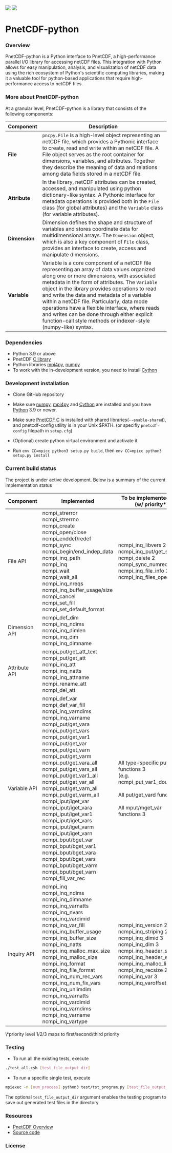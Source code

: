 ![](https://img.shields.io/badge/python-v3.9-blue) ![](https://img.shields.io/badge/tests%20passed-48-brightgreen)

# PnetCDF-python
### Overview
PnetCDF-python is a Python interface to PnetCDF, a high-performance parallel I/O library for accessing netCDF files. This integration with Python allows for easy manipulation, analysis, and visualization of netCDF data using the rich ecosystem of Python's scientific computing libraries, making it a valuable tool for python-based applications that require high-performance access to netCDF files. 
### More about PnetCDF-python

At a granular level, PnetCDF-python is a library that consists of the following components:

| Component | Description |
| ---- | --- |
| **File** |`pncpy.File` is a high-level object representing an netCDF file, which provides a Pythonic interface to create, read and write within an netCDF file. A File object serves as the root container for dimensions, variables, and attributes. Together they describe the meaning of data and relations among data fields stored in a netCDF file. |
| **Attribute** | In the library, netCDF attributes can be created, accessed, and manipulated using python dictionary-like syntax. A Pythonic interface for metadata operations is provided both in the `File` class (for global attributes) and the `Variable` class (for variable attributes). |
| **Dimension** | Dimension defines the shape and structure of variables and stores coordinate data for multidimensional arrays. The `Dimension` object, which is also a key component of `File` class, provides an interface to create, access and manipulate dimensions. |
| **Variable** | Variable is a core component of a netCDF file representing an array of data values organized along one or more dimensions, with associated metadata in the form of attributes. The `Variable` object in the library provides operations to read and write the data and metadata of a variable within a netCDF file. Particularly, data mode operations have a flexible interface, where reads and writes can be done through either explicit function-call style methods or indexer-style (numpy-like) syntax. |

### Dependencies
* Python 3.9 or above
* PnetCDF [C library](https://github.com/Parallel-netCDF/PnetCDF)
* Python libraries [mpi4py](https://mpi4py.readthedocs.io/en/stable/install.html), [numpy](http://www.numpy.org/)
* To work with the in-development version, you need to install [Cython](http://cython.org/)

### Development installation
* Clone GitHub repository 

* Make sure [numpy](http://www.numpy.org/), [mpi4py](https://mpi4py.readthedocs.io/en/stable/install.html) and [Cython](http://cython.org/) are installed and you have [Python](https://www.python.org) 3.9 or newer.

* Make sure [PnetCDF C](https://github.com/Parallel-netCDF/PnetCDF) is installed with shared libraries(`--enable-shared`), 
  and pnetcdf-config utility is in your Unix $PATH. (or specifiy `pnetcdf-config` filepath in `setup.cfg`)

* (Optional) create python virtual environment and activate it

* Run `env CC=mpicc python3 setup.py build`, then `env CC=mpicc python3 setup.py install`

### Current build status
The project is under active development. Below is a summary of the current implementation status
<!-- * **Implemented:** netCDF file operations API, dimension operations API, attribute operations API, variable define mode operations
* **Partially implemented:** variable blocking mode data operations (90% completed)
* **Planned:** variable non-blocking mode data operations -->
| Component | Implemented | To be implemented next (w/ priority\*) |
| ---- | --- | --- |
|File API| ncmpi_strerror<br />ncmpi_strerrno<br />ncmpi_create<br />ncmpi_open/close<br />ncmpi_enddef/redef<br />ncmpi_sync<br />ncmpi_begin/end_indep_data<br />ncmpi_inq_path <br />ncmpi_inq<br />ncmpi_wait<br />ncmpi_wait_all<br />ncmpi_inq_nreqs <br />ncmpi_inq_buffer_usage/size <br />ncmpi_cancel <br />ncmpi_set_fill <br />ncmpi_set_default_format <br />|  ncmpi_inq_libvers 2<br /> ncmpi_inq_put/get_size 2<br /> ncmpi_delete 2<br /> ncmpi_sync_numrecs 2<br /> ncmpi_inq_file_info 2<br /> ncmpi_inq_files_opened 2<br />|
|Dimension API|ncmpi_def_dim<br />ncmpi_inq_ndims<br />ncmpi_inq_dimlen<br />ncmpi_inq_dim<br />ncmpi_inq_dimname<br />| |
|Attribute API| ncmpi_put/get_att_text<br />ncmpi_put/get_att<br />ncmpi_inq_att<br />ncmpi_inq_natts<br />ncmpi_inq_attname<br />ncmpi_rename_att<br />ncmpi_del_att| |
|Variable API| ncmpi_def_var<br />ncmpi_def_var_fill<br />ncmpi_inq_varndims<br />ncmpi_inq_varname<br />ncmpi_put/get_vara<br />ncmpi_put/get_vars<br />ncmpi_put/get_var1<br />ncmpi_put/get_var<br />ncmpi_put/get_varn<br />ncmpi_put/get_varm<br /> ncmpi_put/get_vara_all<br />ncmpi_put/get_vars_all<br />ncmpi_put/get_var1_all<br />ncmpi_put/get_var_all<br />ncmpi_put/get_varn_all<br />ncmpi_put/get_varm_all<br />ncmpi_iput/iget_var<br />ncmpi_iput/iget_vara<br />ncmpi_iput/iget_var1<br />ncmpi_iput/iget_vars<br />ncmpi_iput/iget_varm<br /> ncmpi_iput/iget_varn<br /> ncmpi_bput/bget_var<br />ncmpi_bput/bget_var1<br />ncmpi_bput/bget_vara<br />ncmpi_bput/bget_vars<br />ncmpi_bput/bget_varm<br />ncmpi_bput/bget_varn<br />ncmpi_fill_var_rec<br />|All type-specific put/get functions 3 <br /> (e.g. ncmpi_put_var1_double_all)<br /><br />All put/get_vard functions 3<br /><br />All mput/mget_var functions 3|
|Inquiry API|ncmpi_inq<br />ncmpi_inq_ndims<br />ncmpi_inq_dimname<br />ncmpi_inq_varnatts<br />ncmpi_inq_nvars<br />ncmpi_inq_vardimid<br />ncmpi_inq_var_fill<br />ncmpi_inq_buffer_usage<br />ncmpi_inq_buffer_size<br />ncmpi_inq_natts<br /> ncmpi_inq_malloc_max_size<br />ncmpi_inq_malloc_size<br />ncmpi_inq_format <br />ncmpi_inq_file_format<br />ncmpi_inq_num_rec_vars<br />ncmpi_inq_num_fix_vars<br />ncmpi_inq_unlimdim<br />ncmpi_inq_varnatts<br />ncmpi_inq_vardimid<br />ncmpi_inq_varndims<br />ncmpi_inq_varname<br />ncmpi_inq_vartype<br />|ncmpi_inq_version 2<br />ncmpi_inq_striping 2<br />ncmpi_inq_dimid 3<br />ncmpi_inq_dim 3<br />ncmpi_inq_header_size 2<br />ncmpi_inq_header_extent 2<br />ncmpi_inq_malloc_list 2<br /> ncmpi_inq_recsize 2<br />ncmpi_inq_var 3<br /> ncmpi_inq_varoffset 2<br />|
<p>\*priority level 1/2/3 maps to first/second/third priority</p>

<!-- |File operations API|,<br />Dimension operations API,<br />Attribute operations API,<br />Variable define mode operations API| Variable data mode blocking operations (90% completed) | Variable data mode non-blocking operations|  -->



### Testing
* To run all the existing tests, execute 

```sh
./test_all.csh [test_file_output_dir]
```

* To run a specific single test, execute 

```sh
mpiexec -n [num_process] python3 test/tst_program.py [test_file_output_dir]
```

The optional `test_file_output_dir` argument enables the testing program to save out generated test files in the directory

### Resources
* [PnetCDF Overview](https://parallel-netcdf.github.io/)
* [Source code](https://github.com/Jonathanlyj/PnetCDF-Python)

### License